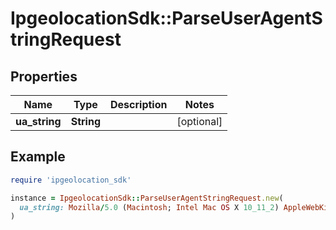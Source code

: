 # IpgeolocationSdk::ParseUserAgentStringRequest

## Properties

| Name | Type | Description | Notes |
| ---- | ---- | ----------- | ----- |
| **ua_string** | **String** |  | [optional] |

## Example

```ruby
require 'ipgeolocation_sdk'

instance = IpgeolocationSdk::ParseUserAgentStringRequest.new(
  ua_string: Mozilla/5.0 (Macintosh; Intel Mac OS X 10_11_2) AppleWebKit/601.3.9 (KHTML, like Gecko) Version/9.0.2 Safari/601.3.9
)
```


